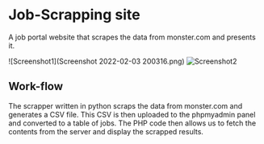 # Job-Scrapping site
A job portal website that scrapes the data from monster.com and presents it.

![Screenshot1](Screenshot 2022-02-03 200316.png) ![Screenshot2]()

## Work-flow
The scrapper written in python scraps the data from monster.com and generates a CSV file. This CSV is then uploaded to the phpmyadmin panel and converted to a table of jobs.
The PHP code then allows us to fetch the contents from the server and display the scrapped results.
